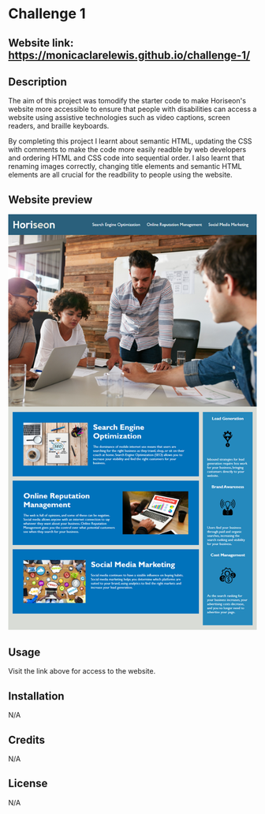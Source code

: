 # Challenge 1

## Website link: https://monicaclarelewis.github.io/challenge-1/

## Description
The aim of this project was tomodify the starter code to make Horiseon's website more accessible to ensure that people with disabilities can access a website using assistive technologies such as video captions, screen readers, and braille keyboards. 

By completing this project I learnt about semantic HTML, updating the CSS with comments to make the code more easily readble by web developers and ordering HTML and CSS code into sequential order. I also learnt that renaming images correctly, changing title elements and semantic HTML elements are all crucial for the readbility to people using the website.


## Website preview

![The Horiseon webpage includes a navigation bar, a header image, and cards with text and images at the bottom of the page.](Assets/01-html-css-git-challenge-demo.png)

## Usage

Visit the link above for access to the website.

## Installation

N/A


## Credits

N/A


## License

N/A

